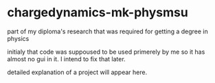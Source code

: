 # chargedynamics-mk-physmsu
part of my diploma's research that was required for getting a degree in physics


initialy that code was suppoused to be used primerely by me so it has almost no gui in it. I intend to fix that later.

detailed explanation of a project will appear here.


